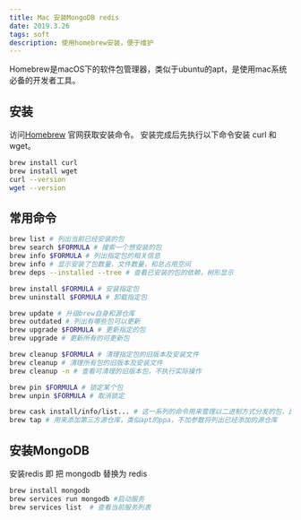 ```yaml
---
title: Mac 安装MongoDB redis
date: 2019.3.26
tags: soft
description: 使用homebrew安装，便于维护
---
```


Homebrew是macOS下的软件包管理器，类似于ubuntu的apt，是使用mac系统必备的开发者工具。

## 安装

访问[Homebrew](https://brew.sh/index_zh-cn) 官网获取安装命令。
安装完成后先执行以下命令安装 curl 和 wget。

``` bash
brew install curl
brew install wget
curl --version
wget --version
```

## 常用命令 

``` bash
brew list # 列出当前已经安装的包
brew search $FORMULA # 搜索一个想安装的包
brew info $FORMULA # 列出指定包的相关信息
brew info # 显示安装了包数量，文件数量，和总占用空间
brew deps --installed --tree # 查看已安装的包的依赖，树形显示

brew install $FORMULA # 安装指定包
brew uninstall $FORMULA # 卸载指定包

brew update # 升级brew自身和源仓库
brew outdated # 列出有哪些包可以更新
brew upgrade $FORMULA # 更新指定的包
brew upgrade # 更新所有的可更新包

brew cleanup $FORMULA # 清理指定包的旧版本及安装文件
brew cleanup # 清理所有包的旧版本及安装文件
brew cleanup -n # 查看可清理的旧版本包，不执行实际操作

brew pin $FORMULA # 锁定某个包
brew unpin $FORMULA # 取消锁定

brew cask install/info/list... # 这一系列的命令用来管理以二进制方式分发的包，比如docker和oracle jdk
brew tap # 用来添加第三方源仓库，类似apt的ppa，不加参数将列出已经添加的源仓库
```

## 安装MongoDB 
安装redis 即 把 mongodb 替换为 redis
``` bash
brew install mongodb
brew services run mongodb #启动服务
brew services list  # 查看当前服务列表
```
